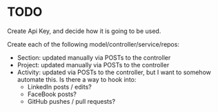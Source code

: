 # TODO

Create Api Key, and decide how it is going to be used.

Create each of the following model/controller/service/repos:

- Section: updated manually via POSTs to the controller
- Project: updated manually via POSTs to the controller
- Activity: updated via POSTs to the controller, but I want to somehow automate this. Is there a way to hook into:
  - LinkedIn posts / edits?
  - FaceBook posts?
  - GitHub pushes / pull requests?